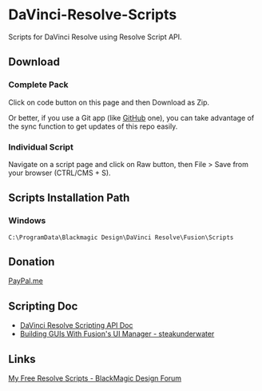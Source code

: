 # DaVinci-Resolve-Scripts

Scripts for DaVinci Resolve using Resolve Script API.

## Download

### Complete Pack

Click on code button on this page and then Download as Zip.

Or better, if you use a Git app (like [GitHub](https://desktop.github.com/) one), you can take advantage of the sync function to get updates of this repo easily.

### Individual Script

Navigate on a script page and click on Raw button, then File > Save from your browser (CTRL/CMS + S).

## Scripts Installation Path

### Windows

```C:\ProgramData\Blackmagic Design\DaVinci Resolve\Fusion\Scripts```

## Donation

[PayPal.me](https://paypal.me/extremraym)

## Scripting Doc

* [DaVinci Resolve Scripting API Doc](https://gist.github.com/X-Raym/2f2bf453fc481b9cca624d7ca0e19de8)
* [Building GUIs With Fusion's UI Manager - steakunderwater](https://www.steakunderwater.com/wesuckless/viewtopic.php?t=1411)

## Links

[My Free Resolve Scripts - BlackMagic Design Forum](https://forum.blackmagicdesign.com/viewtopic.php?f=21&t=154369)